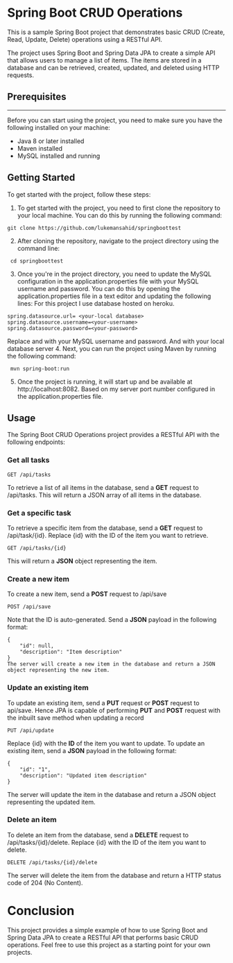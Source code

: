 # Spring Boot CRUD Operations
This is a sample Spring Boot project that demonstrates basic CRUD (Create, Read, Update, Delete) operations using a RESTful API.

The project uses Spring Boot and Spring Data JPA to create a simple API that allows users to manage a list of items. The items are stored in a database and can be retrieved, created, updated, and deleted using HTTP requests.

## Prerequisites
***

Before you can start using the project, you need to make sure you have the following installed on your machine:

+ Java 8 or later installed
+ Maven installed
+ MySQL installed and running

## Getting Started

To get started with the project, follow these steps:

1. To get started with the project, you need to first clone the repository to your local machine. You can do this by running the following command:
 ```
 git clone https://github.com/lukemansahid/springboottest
 ```
2. After cloning the repository, navigate to the project directory using the command line:
```
 cd springboottest
 ```
3. Once you're in the project directory, you need to update the MySQL configuration in the application.properties file with your MySQL username and password. You can do this by opening the application.properties file in a text editor and updating the following lines:
For this project I use database hosted on heroku.
```
spring.datasource.url= <your-local database>
spring.datasource.username=<your-username>
spring.datasource.password=<your-password>
 ```
 Replace <your-username> and <your-password> with your MySQL username and password. 
 And <your-local database> with your local database server
4. Next, you can run the project using Maven by running the following command: 
```
 mvn spring-boot:run
 ```
5. Once the project is running, it will start up and be available at http://localhost:8082. Based on my server port number configured in the application.properties file.

## Usage

 The Spring Boot CRUD Operations project provides a RESTful API with the following endpoints:

### Get all tasks
```
GET /api/tasks
```
 To retrieve a list of all items in the database, send a **GET** request to /api/tasks.
 This will return a JSON array of all items in the database.

### Get a specific task
 To retrieve a specific item from the database, send a **GET** request to /api/task/{id}.
 Replace {id} with the ID of the item you want to retrieve.
```
GET /api/tasks/{id}
```
This will return a **JSON** object representing the item.

### Create a new item
 
 To create a new item, send a **POST** request to /api/save  
```
POST /api/save
```
Note that the ID is auto-generated. Send a **JSON** payload in the following format:
```
{
    "id": null,
    "description": "Item description"
}
The server will create a new item in the database and return a JSON object representing the new item.
```
### Update an existing item
 To update an existing item, send a **PUT** request or **POST** request to api/save. Hence JPA is capable of performing **PUT** and **POST** request with the inbuilt save method when updating a record  
```
PUT /api/update
```
Replace {id} with the **ID** of the item you want to update. To update an existing item, send a **JSON** payload in the following format:
```
{
    "id": "1",
    "description": "Updated item description"
}
```
 The server will update the item in the database and return a JSON object representing the updated item.
### Delete an item
 To delete an item from the database, send a **DELETE** request to /api/tasks/{id}/delete.
Replace {id} with the ID of the item you want to delete.
```
DELETE /api/tasks/{id}/delete
```
The server will delete the item from the database and return a HTTP status code of 204 (No Content).

# Conclusion

This project provides a simple example of how to use Spring Boot and Spring Data JPA to create a RESTful API that performs basic CRUD operations. Feel free to use this project as a starting point for your own projects.
